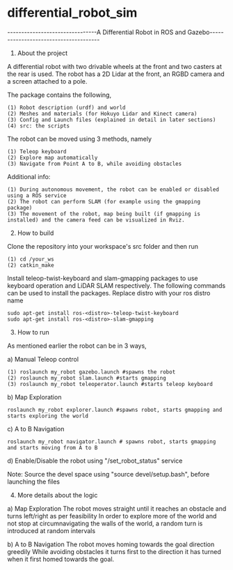 # differential_robot_sim
--------------------------------A Differential Robot in ROS and Gazebo--------------------------------------

1. About the project

A differential robot with two drivable wheels at the front and two casters at the rear is used.
The robot has a 2D Lidar at the front, an RGBD camera and a screen attached to a pole.

The package contains the following,

    (1) Robot description (urdf) and world
    (2) Meshes and materials (for Hokuyo Lidar and Kinect camera)
    (3) Config and Launch files (explained in detail in later sections)
    (4) src: the scripts

The robot can be moved using 3 methods, namely

    (1) Teleop keyboard
    (2) Explore map automatically
    (3) Navigate from Point A to B, while avoiding obstacles
    
Additional info:

    (1) During autonomous movement, the robot can be enabled or disabled using a ROS service
    (2) The robot can perform SLAM (for example using the gmapping package)
    (3) The movement of the robot, map being built (if gmapping is installed) and the camera feed can be visualized in Rviz.

2. How to build

Clone the repository into your workspace's src folder and then run
  
    (1) cd /your_ws
    (2) catkin_make

Install teleop-twist-keyboard and slam-gmapping packages to use keyboard operation and LiDAR SLAM respectively. The following commands can be used to install the packages. Replace distro with your ros distro name

    sudo apt-get install ros-<distro>-teleop-twist-keyboard
    sudo apt-get install ros-<distro>-slam-gmapping

3. How to run

As mentioned earlier the robot can be in 3 ways,

a) Manual Teleop control

    (1) roslaunch my_robot gazebo.launch #spawns the robot
    (2) roslaunch my_robot slam.launch #starts gmapping
    (3) roslaunch my_robot teleoperator.launch #starts teleop keyboard
    
b) Map Exploration

    roslaunch my_robot explorer.launch #spawns robot, starts gmapping and starts exploring the world
    
c) A to B Navigation

    roslaunch my_robot navigator.launch # spawns robot, starts gmapping and starts moving from A to B

d) Enable/Disable the robot using "/set_robot_status" service

Note: Source the devel space using "source devel/setup.bash", before launching the files

4. More details about the logic

a) Map Exploration
    The robot moves straight until it reaches an obstacle and turns left/right as per feasibility
    In order to explore more of the world and not stop at circumnavigating the walls of the world, a random turn is introduced at random intervals

b) A to B Navigation
    The robot moves homing towards the goal direction greedily
    While avoiding obstacles it turns first to the direction it has turned when it first homed towards the goal. 
